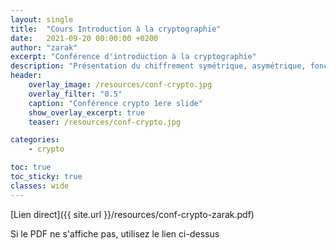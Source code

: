 ```yaml
---
layout: single
title:  "Cours Introduction à la cryptographie"
date:   2021-09-20 00:00:00 +0200
author: "zarak"
excerpt: "Conférence d'introduction à la cryptographie"
description: "Présentation du chiffrement symétrique, asymétrique, fonctions de hachage, aléatoire et pseudo-aléatoire, etc"
header:
    overlay_image: /resources/conf-crypto.jpg
    overlay_filter: "0.5"
    caption: "Conférence crypto 1ere slide"
    show_overlay_excerpt: true
    teaser: /resources/conf-crypto.jpg

categories:
    - crypto

toc: true
toc_sticky: true
classes: wide
---
```


[Lien direct]({{ site.url }}/resources/conf-crypto-zarak.pdf)

 <object data="https://drive.google.com/viewerng/
viewer?embedded=true&url={{ site.url }}/resources/conf-crypto-zarak.pdf" width="1000" height="1300" type='application/pdf'>
Si le PDF ne s'affiche pas, utilisez le lien ci-dessus
 </object>
